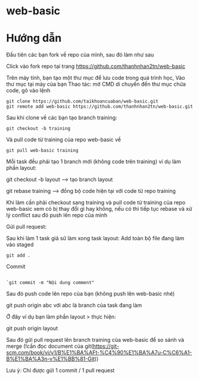 # web-basic
# Hướng dẫn
Đầu tiên các bạn fork về repo của mình, sau đó làm như sau

Click vào fork repo tại trang https://github.com/thanhnhan2tn/web-basic

Trên máy tính, bạn tạo một thư mục để lưu code trong quá trình học,
Vào thư mục tại máy của bạn Thao tác: mở CMD di chuyến đến thư mục chứa code, gõ vào lệnh
```
git clone https://github.com/taikhoancuaban/web-basic.git
git remote add web-basic https://github.com/thanhnhan2tn/web-basic.git
```
Sau khi clone về các bạn tạo branch training:
```
git checkout -b training
```

Và pull code từ training của repo web-basic về

```
git pull web-basic training
```

Mỗi task đều phải tạo 1 branch mới (không code trên training) ví dụ làm phần layout:

git checkout -b layout --> tạo branch layout

git rebase training --> đồng bộ code hiện tại với code từ repo training

Khi làm cần phải checkout sang training và pull code từ training của repo web-basic xem có bị thay đổi gì hay không, nếu có thì tiếp tục rebase và xử lý conflict sau đó push lên repo của mình

Gửi pull request:

Sau khi làm 1 task giả sử làm xong task layout: Add toàn bộ file đang làm vào staged

```
git add .
```

Commit
```

`git commit -m "Nội dung comment"
```

Sau đó push code lên repo của bạn (không push lên web-basic nhé)

git push origin abc với abc là branch của task đang làm

Ở đây ví dụ bạn làm phần layout > thực hiện:

git push origin layout

Sau đó gửi pull request lên branch training của web-basic để so sánh và merge (!cần đọc document của git(https://git-scm.com/book/vi/v1/B%E1%BA%AFt-%C4%90%E1%BA%A7u-C%C6%A1-B%E1%BA%A3n-v%E1%BB%81-Git)) 

Lưu ý: Chỉ được gửi 1 commit / 1 pull request

